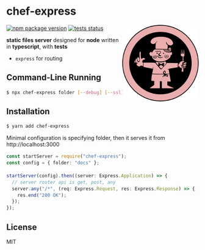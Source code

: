 # chef-express

<img style="max-width: 100%; float: right;" src="https://raw.githubusercontent.com/chef-js/core/main/chef.svg" alt="kisscc0" width="200" height="200" />

<a href="https://badge.fury.io/js/chef-express"><img src="https://badge.fury.io/js/chef-express.svg" alt="npm package version" /></a> <a href="https://circleci.com/gh/chef-js/express"><img src="https://circleci.com/gh/chef-js/express.svg?style=shield" alt="tests status" /></a>

**static files server** designed for **node** written in **typescript**, with **tests**

- `express` for routing

## Command-Line Running

```bash
$ npx chef-express folder [--debug] [--ssl] [--port 443] [--maxCacheSize 0]
```

## Installation

```bash
$ yarn add chef-express
```

Minimal configuration is specifying folder, then it serves it from http://localhost:3000

```ts
const startServer = require("chef-express");
const config = { folder: "docs" };

startServer(config).then((server: Express.Application) => {
  // server router api is get, post, any
  server.any("/*", (req: Express.Request, res: Express.Response) => {
    res.end("200 OK");
  });
});
```

## License

MIT
